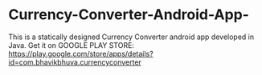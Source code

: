 # Currency-Converter-Android-App-
This is a statically designed Currency Converter android app developed in Java.
Get it on GOOGLE PLAY STORE: https://play.google.com/store/apps/details?id=com.bhavikbhuva.currencyconverter

